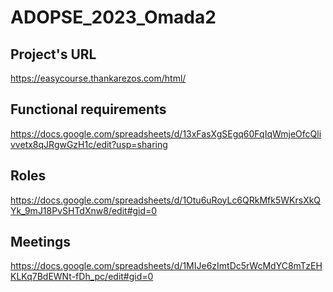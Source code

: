 # ADOPSE_2023_Omada2

## Project's URL
https://easycourse.thankarezos.com/html/

## Functional requirements
https://docs.google.com/spreadsheets/d/13xFasXgSEgq60FqIqWmjeOfcQlivvetx8qJRgwGzH1c/edit?usp=sharing

## Roles
https://docs.google.com/spreadsheets/d/1Otu6uRoyLc6QRkMfk5WKrsXkQYk_9mJ18PvSHTdXnw8/edit#gid=0

## Meetings
https://docs.google.com/spreadsheets/d/1MIJe6zImtDc5rWcMdYC8mTzEHKLKq7BdEWNt-fDh_pc/edit#gid=0
